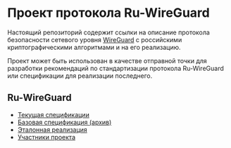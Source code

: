 # Проект протокола Ru-WireGuard

Настоящий репозиторий содержит ссылки на описание протокола безопасности сетевого уровня [WireGuard](https://www.wireguard.com/papers/wireguard.pdf) с российскими криптографическими алгоритмами и на его реализацию.

Проект может быть использован в качестве отправной точки для разработки рекомендаций по стандартизации протокола Ru-WireGuard 
или спецификации для реализации последнего.

## Ru-WireGuard

- [Текущая спецификации](ruwireguard-draft.md)
- [Базовая спецификация (архив)](https://docs.google.com/document/d/1YncqzleySRWU8HzH7t7WrcIkQJTMMJm3OTE0jbu0K0A/edit?usp=sharing)
- [Эталонная реализация](https://github.com/bi-zone/ruwireguard-go)
- [Участники проекта](contributors.md)
